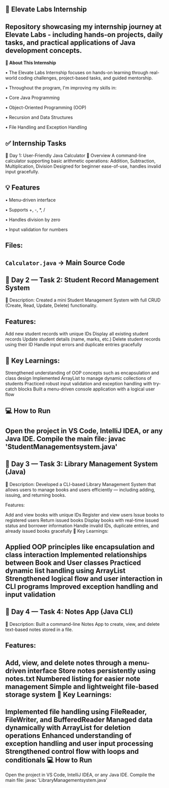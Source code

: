 **🚀 Elevate Labs Internship**
---
Repository showcasing my internship journey at Elevate Labs - including hands-on projects, daily tasks, and practical applications of Java development concepts.
---
**📘 About This Internship**

• The Elevate Labs Internship focuses on hands-on learning through real-world coding challenges, project-based tasks, and guided mentorship.

• Throughout the program, I'm improving my skills in:

• Core Java Programming

• Object-Oriented Programming (OOP)

• Recursion and Data Structures

• File Handling and Exception Handling

✅ **Internship Tasks**
---
📅 Day 1: User-Friendly Java Calculator
🚀 Overview
A command-line calculator supporting basic arithmetic operations:
Addition, Subtraction, Multiplication, Division
Designed for beginner ease-of-use, handles invalid input gracefully.

💡 Features
---
• Menu-driven interface

• Supports +, -, *, /

• Handles division by zero

• Input validation for numbers

Files:
----
`Calculator.java` -> Main Source Code
----
📅 Day 2 — Task 2: Student Record Management System
--
🧾 Description:
Created a mini Student Management System with full CRUD (Create, Read, Update, Delete) functionality.

Features:
--
Add new student records with unique IDs
Display all existing student records
Update student details (name, marks, etc.)
Delete student records using their ID
Handle input errors and duplicate entries gracefully

🧠 Key Learnings:
---
Strengthened understanding of OOP concepts such as encapsulation and class design
Implemented ArrayList to manage dynamic collections of students
Practiced robust input validation and exception handling with try-catch blocks
Built a menu-driven console application with a logical user flow

💻 How to Run
---
Open the project in VS Code, IntelliJ IDEA, or any Java IDE.
Compile the main file:
javac 'StudentManagementsystem.java'
----
📅 Day 3 — Task 3: Library Management System (Java)
---
🧾 Description:
Developed a CLI-based Library Management System that allows users to manage books and users efficiently — including adding, issuing, and returning books.

Features:

Add and view books with unique IDs
Register and view users
Issue books to registered users
Return issued books
Display books with real-time issued status and borrower information
Handle invalid IDs, duplicate entries, and already issued books gracefully
🧠 Key Learnings:

Applied OOP principles like encapsulation and class interaction
Implemented relationships between Book and User classes
Practiced dynamic list handling using ArrayList
Strengthened logical flow and user interaction in CLI programs
Improved exception handling and input validation
----
📅 Day 4 — Task 4: Notes App (Java CLI)
----
🧾 Description:
Built a command-line Notes App to create, view, and delete text-based notes stored in a file.

Features:
---
Add, view, and delete notes through a menu-driven interface
Store notes persistently using notes.txt
Numbered listing for easier note management
Simple and lightweight file-based storage system
🧠 Key Learnings:
---
Implemented file handling using FileReader, FileWriter, and BufferedReader
Managed data dynamically with ArrayList for deletion operations
Enhanced understanding of exception handling and user input processing
Strengthened control flow with loops and conditionals
💻 How to Run
---
Open the project in VS Code, IntelliJ IDEA, or any Java IDE.
Compile the main file:
javac 'LibraryManagementsystem.java'
